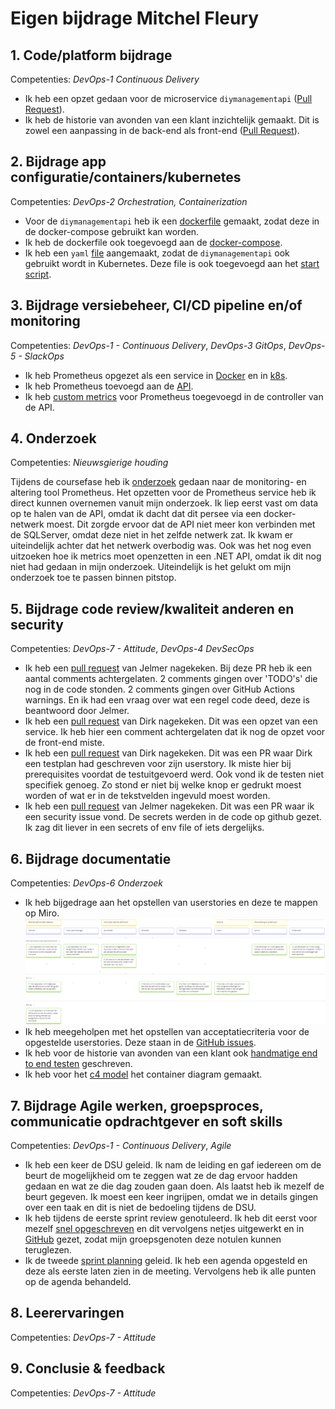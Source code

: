 # Eigen bijdrage Mitchel Fleury

## 1. Code/platform bijdrage

Competenties: *DevOps-1 Continuous Delivery*

- Ik heb een opzet gedaan voor de microservice `diymanagementapi` ([Pull Request](https://github.com/hanaim-devops/devops-bp-pitstop-uitbreiding-team-knoppert/pull/33)).
- Ik heb de historie van avonden van een klant inzichtelijk gemaakt. Dit is zowel een aanpassing in de back-end als front-end ([Pull Request](https://github.com/hanaim-devops/devops-bp-pitstop-uitbreiding-team-knoppert/pull/76)).

## 2. Bijdrage app configuratie/containers/kubernetes

Competenties: *DevOps-2 Orchestration, Containerization*

- Voor de `diymanagementapi` heb ik een [dockerfile](https://github.com/hanaim-devops/devops-bp-pitstop-uitbreiding-team-knoppert/pull/33/files#diff-792105b15c623708f22bd3b3c2987481f9844a21e55e0c16135b897dc9bc32f6) gemaakt, zodat deze in de docker-compose gebruikt kan worden.
- Ik heb de dockerfile ook toegevoegd aan de [docker-compose](https://github.com/hanaim-devops/devops-bp-pitstop-uitbreiding-team-knoppert/pull/33/files#diff-cd2ae9f5a501d16253a461b919af1523e71916a984989885e6783203f4ee252a).
- Ik heb een `yaml` [file](https://github.com/hanaim-devops/devops-bp-pitstop-uitbreiding-team-knoppert/pull/33/files#diff-69d70eca58af131e036a380f7199148c965b9e9d9a91134788b0a19e144eb2d2) aangemaakt, zodat de `diymanagementapi` ook gebruikt wordt in Kubernetes. Deze file is ook toegevoegd aan het [start script](https://github.com/hanaim-devops/devops-bp-pitstop-uitbreiding-team-knoppert/pull/33/files#diff-b2373aaccf35da43b56fe43cc9a6af19d975ed713aeed548708c6df9793a8bb2).

## 3. Bijdrage versiebeheer, CI/CD pipeline en/of monitoring

Competenties: *DevOps-1 - Continuous Delivery*, *DevOps-3 GitOps*, *DevOps-5 - SlackOps*

- Ik heb Prometheus opgezet als een service in [Docker](https://github.com/hanaim-devops/devops-bp-pitstop-uitbreiding-team-knoppert/pull/63/commits/d385ef88e5aaf159cbc55a839157e74b7b3d4e12) en in [k8s](https://github.com/hanaim-devops/devops-bp-pitstop-uitbreiding-team-knoppert/pull/63/commits/339acdf9e2b0554383b54e70c910116885599059).
- Ik heb Prometheus toevoegd aan de [API](https://github.com/hanaim-devops/devops-bp-pitstop-uitbreiding-team-knoppert/pull/63/commits/d385ef88e5aaf159cbc55a839157e74b7b3d4e12).
- Ik heb [custom metrics](https://github.com/hanaim-devops/devops-bp-pitstop-uitbreiding-team-knoppert/pull/69/commits/9074e0f1dc67a7b37df388dd08b148fef976ac13) voor Prometheus toegevoegd in de controller van de API.

## 4. Onderzoek

Competenties: *Nieuwsgierige houding*

Tijdens de coursefase heb ik [onderzoek](https://github.com/hanaim-devops/devops-blog-MitchelFleury/tree/main/src/prometheus-binnen-devops-omgeving) gedaan naar de monitoring- en altering tool Prometheus. Het opzetten voor de Prometheus service heb ik direct kunnen overnemen vanuit mijn onderzoek. Ik liep eerst vast om data op te halen van de API, omdat ik dacht dat dit persee via een docker-netwerk moest. Dit zorgde ervoor dat de API niet meer kon verbinden met de SQLServer, omdat deze niet in het zelfde netwerk zat. Ik kwam er uiteindelijk achter dat het netwerk overbodig was. Ook was het nog even uitzoeken hoe ik metrics moet openzetten in een .NET API, omdat ik dit nog niet had gedaan in mijn onderzoek. Uiteindelijk is het gelukt om mijn onderzoek toe te passen binnen pitstop.

## 5. Bijdrage code review/kwaliteit anderen en security

Competenties: *DevOps-7 - Attitude*, *DevOps-4 DevSecOps*

- Ik heb een [pull request](https://github.com/hanaim-devops/devops-bp-pitstop-uitbreiding-team-knoppert/pull/32) van Jelmer nagekeken. Bij deze PR heb ik een aantal comments achtergelaten. 2 comments gingen over 'TODO's' die nog in de code stonden. 2 comments gingen over GitHub Actions warnings. En ik had een vraag over wat een regel code deed, deze is beantwoord door Jelmer.
- Ik heb een [pull request](https://github.com/hanaim-devops/devops-bp-pitstop-uitbreiding-team-knoppert/pull/22) van Dirk nagekeken. Dit was een opzet van een service. Ik heb hier een comment achtergelaten dat ik nog de opzet voor de front-end miste.
- Ik heb een [pull request](https://github.com/hanaim-devops/devops-bp-pitstop-uitbreiding-team-knoppert/pull/70) van Dirk nagekeken. Dit was een PR waar Dirk een testplan had geschreven voor zijn userstory. Ik miste hier bij prerequisites voordat de testuitgevoerd werd. Ook vond ik de testen niet specifiek genoeg. Zo stond er niet bij welke knop er gedrukt moest worden of wat er in de tekstvelden ingevuld moest worden.
- Ik heb een [pull request](https://github.com/hanaim-devops/devops-bp-pitstop-uitbreiding-team-knoppert/pull/39) van Jelmer nagekeken. Dit was een PR waar ik een security issue vond. De secrets werden in de code op github gezet. Ik zag dit liever in een secrets of env file of iets dergelijks.

## 6. Bijdrage documentatie

Competenties: *DevOps-6 Onderzoek*

- Ik heb bijgedrage aan het opstellen van userstories en deze te mappen op Miro. ![alt text](../plaatjes/miro-bord.PNG)
- Ik heb meegeholpen met het opstellen van acceptatiecriteria voor de opgestelde userstories. Deze staan in de [GitHub issues](https://github.com/hanaim-devops/devops-bp-pitstop-uitbreiding-team-knoppert/issues).
- Ik heb voor de historie van avonden van een klant ook [handmatige end to end testen](https://github.com/hanaim-devops/devops-bp-pitstop-uitbreiding-team-knoppert/pull/88) geschreven.
- Ik heb voor het [c4 model](https://github.com/hanaim-devops/devops-bp-pitstop-uitbreiding-team-knoppert/pull/97) het container diagram gemaakt.

## 7. Bijdrage Agile werken, groepsproces, communicatie opdrachtgever en soft skills

Competenties: *DevOps-1 - Continuous Delivery*, *Agile*

- Ik heb een keer de DSU geleid. Ik nam de leiding en gaf iedereen om de beurt de mogelijkheid om te zeggen wat ze de dag ervoor hadden gedaan en wat ze die dag zouden gaan doen. Als laatst heb ik mezelf de beurt gegeven. Ik moest een keer ingrijpen, omdat we in details gingen over een taak en dit is niet de bedoeling tijdens de DSU.
- Ik heb tijdens de eerste sprint review genotuleerd. Ik heb dit eerst voor mezelf [snel opgeschreven](https://minor-devops-2024.slack.com/archives/C07QFQ7ATSQ/p1729244846816539) en dit vervolgens netjes uitgewerkt en in [GitHub](https://github.com/hanaim-devops/devops-bp-pitstop-uitbreiding-team-knoppert/pull/43/files#diff-021b1de5034fa544897bc7fb1aa9ab61ba189e5457d808be7ffbb2992ee7d793) gezet, zodat mijn groepsgenoten deze notulen kunnen teruglezen.
- Ik de tweede [sprint planning](https://github.com/hanaim-devops/devops-bp-pitstop-uitbreiding-team-knoppert/pull/54/files) geleid. Ik heb een agenda opgesteld en deze als eerste laten zien in de meeting. Vervolgens heb ik alle punten op de agenda behandeld.
  
## 8. Leerervaringen

Competenties: *DevOps-7 - Attitude*

## 9. Conclusie & feedback

Competenties: *DevOps-7 - Attitude*

